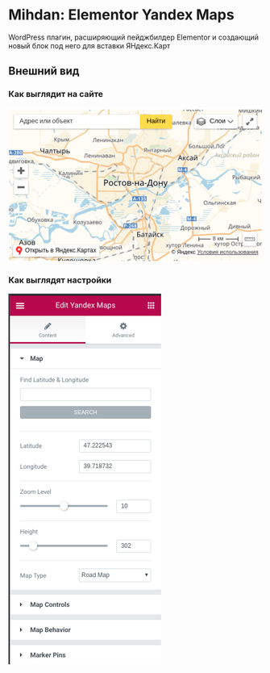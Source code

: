 # Mihdan: Elementor Yandex Maps
WordPress плагин, расширяющий пейджбилдер Elementor и создающий новый блок под него для вставки ЯНдекс.Карт

## Внешний вид

### Как выглядит на сайте
![Map appearance](screenshot-1.png)

### Как выглядят настройки
![Admin map settings appearance](screenshot-2.png)